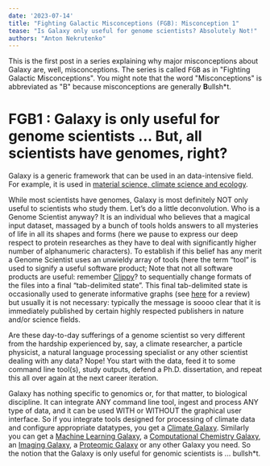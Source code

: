 ```yaml
---
date: '2023-07-14'
title: "Fighting Galactic Misconceptions (FGB): Misconception 1"
tease: "Is Galaxy only useful for genome scientists? Absolutely Not!"
authors: "Anton Nekrutenko"
---
```


This is the first post in a series explaining why major misconceptions about Galaxy are, well, misconceptions. The series is called <kbd>FGB</kbd> as in "Fighting Galactic Misconceptions". You might note that the word "Misconceptions" is abbreviated as "B" because misconceptions are generally **B**ullsh\*t.

# <span class="badge badge-danger">FGB1</span> : Galaxy is only useful for genome scientists ... But, all scientists have genomes, right?


<div class="alert alert-success" role="alert">
Galaxy is a generic framework that can be used in an data-intensive field. For example, it is used in <a href="https://galaxyproject.org/community/practice">material science, climate science and ecology</a>.</div>


While most scientists have genomes, Galaxy is most definitely NOT only useful to scientists who study them. Let’s do a little deconvolution. Who is a Genome Scientist anyway? It is an individual who believes that a magical input dataset, massaged by a bunch of tools holds answers to all mysteries of life in all its shapes and forms (here we pause to express our deep respect to protein researches as they have to deal with significantly higher number of alphanumeric characters). To establish if this belief has any merit a Genome Scientist uses an unwieldy array of tools (here the term “tool” is used to signify a useful software product; Note that not all software products are useful: remember [Clippy](https://www.theverge.com/2021/11/1/22756973/microsoft-clippy-microsoft-teams-stickers-return)? to sequentially change formats of the files into a final “tab-delimited state”. This final tab-delimited state is occasionally used to generate informative graphs (see [here](https://www.callingbullshit.org/) for a review) but usually it is not necessary: typically the message is soooo clear that it is immediately published by certain highly respected publishers in nature and/or science fields. 

Are these day-to-day sufferings of a genome scientist so very different from the hardship experienced by, say, a climate researcher, a particle physicist, a natural language processing specialist or any other scientist dealing with any data? Nope! You start with the data, feed it to some command line tool(s), study outputs, defend a Ph.D. dissertation, and repeat this all over again at the next career iteration. 

Galaxy has nothing specific to genomics or, for that matter, to biological discipline. It can integrate ANY command line tool, ingest and process ANY type of data, and it can be used WITH or WITHOUT the graphical user interface. So if you integrate tools designed for processing of climate data and configure appropriate datatypes, you get a [Climate Galaxy](https://climate.usegalaxy.eu/). Similarly you can get a [Machine Learning Galaxy](https://ml.usegalaxy.eu/), a [Computational Chemistry Galaxy](https://training.galaxyproject.org/training-material/topics/computational-chemistry/), an [Imaging Galaxy](https://training.galaxyproject.org/training-material/topics/imaging/), a [Proteomic Galaxy](https://training.galaxyproject.org/training-material/topics/proteomics/) or any other Galaxy you need. So the notion that the Galaxy is only useful for genomic scientists is ... bullsh\*t.
